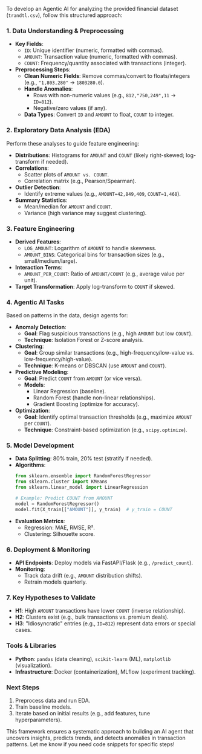 To develop an Agentic AI for analyzing the provided financial dataset (`trandtl.csv`), follow this structured approach:

### 1. **Data Understanding & Preprocessing**
- **Key Fields**:
  - `ID`: Unique identifier (numeric, formatted with commas).
  - `AMOUNT`: Transaction value (numeric, formatted with commas).
  - `COUNT`: Frequency/quantity associated with transactions (integer).
- **Preprocessing Steps**:
  - **Clean Numeric Fields**: Remove commas/convert to floats/integers (e.g., `"1,803,280"` → `1803280.0`).
  - **Handle Anomalies**: 
    - Rows with non-numeric values (e.g., `812,"750,249",11` → `ID=812`).
    - Negative/zero values (if any).
  - **Data Types**: Convert `ID` and `AMOUNT` to float, `COUNT` to integer.

### 2. **Exploratory Data Analysis (EDA)**
Perform these analyses to guide feature engineering:
- **Distributions**: Histograms for `AMOUNT` and `COUNT` (likely right-skewed; log-transform if needed).
- **Correlations**: 
  - Scatter plots of `AMOUNT vs. COUNT`.
  - Correlation matrix (e.g., Pearson/Spearman).
- **Outlier Detection**: 
  - Identify extreme values (e.g., `AMOUNT=42,849,409`, `COUNT=1,468`).
- **Summary Statistics**: 
  - Mean/median for `AMOUNT` and `COUNT`.
  - Variance (high variance may suggest clustering).

### 3. **Feature Engineering**
- **Derived Features**:
  - `LOG_AMOUNT`: Logarithm of `AMOUNT` to handle skewness.
  - `AMOUNT_BINS`: Categorical bins for transaction sizes (e.g., small/medium/large).
- **Interaction Terms**: 
  - `AMOUNT_PER_COUNT`: Ratio of `AMOUNT/COUNT` (e.g., average value per unit).
- **Target Transformation**: Apply log-transform to `COUNT` if skewed.

### 4. **Agentic AI Tasks**
Based on patterns in the data, design agents for:
- **Anomaly Detection**:
  - **Goal**: Flag suspicious transactions (e.g., high `AMOUNT` but low `COUNT`).
  - **Technique**: Isolation Forest or Z-score analysis.
- **Clustering**:
  - **Goal**: Group similar transactions (e.g., high-frequency/low-value vs. low-frequency/high-value).
  - **Technique**: K-means or DBSCAN (use `AMOUNT` and `COUNT`).
- **Predictive Modeling**:
  - **Goal**: Predict `COUNT` from `AMOUNT` (or vice versa).
  - **Models**: 
    - Linear Regression (baseline).
    - Random Forest (handle non-linear relationships).
    - Gradient Boosting (optimize for accuracy).
- **Optimization**:
  - **Goal**: Identify optimal transaction thresholds (e.g., maximize `AMOUNT` per `COUNT`).
  - **Technique**: Constraint-based optimization (e.g., `scipy.optimize`).

### 5. **Model Development**
- **Data Splitting**: 80% train, 20% test (stratify if needed).
- **Algorithms**:
  ```python
  from sklearn.ensemble import RandomForestRegressor
  from sklearn.cluster import KMeans
  from sklearn.linear_model import LinearRegression

  # Example: Predict COUNT from AMOUNT
  model = RandomForestRegressor()
  model.fit(X_train[["AMOUNT"]], y_train)  # y_train = COUNT
  ```
- **Evaluation Metrics**:
  - Regression: MAE, RMSE, R².
  - Clustering: Silhouette score.

### 6. **Deployment & Monitoring**
- **API Endpoints**: Deploy models via FastAPI/Flask (e.g., `/predict_count`).
- **Monitoring**: 
  - Track data drift (e.g., `AMOUNT` distribution shifts).
  - Retrain models quarterly.

### 7. **Key Hypotheses to Validate**
- **H1**: High `AMOUNT` transactions have lower `COUNT` (inverse relationship).
- **H2**: Clusters exist (e.g., bulk transactions vs. premium deals).
- **H3**: "Idiosyncratic" entries (e.g., `ID=812`) represent data errors or special cases.

### Tools & Libraries
- **Python**: `pandas` (data cleaning), `scikit-learn` (ML), `matplotlib` (visualization).
- **Infrastructure**: Docker (containerization), MLflow (experiment tracking).

### Next Steps
1. Preprocess data and run EDA.
2. Train baseline models.
3. Iterate based on initial results (e.g., add features, tune hyperparameters).

This framework ensures a systematic approach to building an AI agent that uncovers insights, predicts trends, and detects anomalies in transaction patterns. Let me know if you need code snippets for specific steps!
